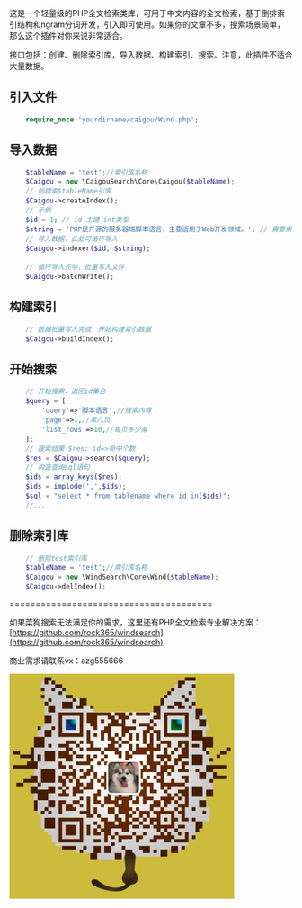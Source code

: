 这是一个轻量级的PHP全文检索类库，可用于中文内容的全文检索，基于倒排索引结构和ngram分词开发，引入即可使用。如果你的文章不多，搜索场景简单，那么这个插件对你来说非常适合。

接口包括：创建、删除索引库，导入数据、构建索引、搜索。注意，此插件不适合大量数据。


## 引入文件
```php
    require_once 'yourdirname/caigou/Wind.php';
```

## 导入数据

```php
    $tableName = 'test';//索引库名称
    $Caigou = new \CaigouSearch\Core\Caigou($tableName);
    // 创建索$tableName引库
    $Caigou->createIndex();
    // 示例
    $id = 1; // id 主键 int类型
    $string = 'PHP是开源的服务器端脚本语言，主要适用于Web开发领域。'; // 需要索引的内容
    // 导入数据，此处可循环导入
    $Caigou->indexer($id, $string);
    
    // 循环导入完毕，批量写入文件
    $Caigou->batchWrite();
```


## 构建索引
```php
    // 数据批量写入完成，开始构建索引数据
    $Caigou->buildIndex();
```


## 开始搜索
```php
    // 开始搜索，返回id集合
    $query = [
        'query'=>'脚本语言',//搜索内容
        'page'=>1,//第几页
        'list_rows'=>10,//每页多少条
    ];
    // 搜索结果 $res: id=>命中个数
    $res = $Caigou->search($query);
    // 构造查询sql语句
    $ids = array_keys($res);
    $ids = implode(',',$ids);
    $sql = "select * from tablename where id in($ids)";
    //...
```


## 删除索引库
```php
    // 删除test索引库
    $tableName = 'test';//索引库名称
    $Caigou = new \WindSearch\Core\Wind($tableName);
    $Caigou->delIndex();
```


=======================================

如果菜狗搜索无法满足你的需求，这里还有PHP全文检索专业解决方案：[https://github.com/rock365/windsearch](https://github.com/rock365/windsearch)

商业需求请联系vx：azg555666

![](https://github.com/rock365/img/blob/main/afe22e05ee161083cfbd1336f7facd2.jpg)

